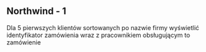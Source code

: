 ## Northwind - 1

Dla 5 pierwszych klientów sortowanych po nazwie firmy wyświetlić identyfikator zamówienia wraz z pracownikiem obsługującym to zamówienie

